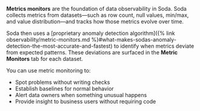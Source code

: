 **Metrics monitors** are the foundation of data observability in Soda. Soda collects metrics from datasets—such as row count, null values, min/max, and value distribution—and tracks how those metrics evolve over time.

Soda then uses a [proprietary anomaly detection algorithm]({% link observability/metric-monitors.md %}#what-makes-sodas-anomaly-detection-the-most-accurate-and-fastest) to identify when metrics deviate from expected patterns. These deviations are surfaced in the **Metric Monitors** tab for each dataset.

You can use metric monitoring to:
- Spot problems without writing checks
- Establish baselines for normal behavior
- Alert data owners when something unusual happens
- Provide insight to business users without requiring code